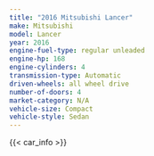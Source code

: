 ```yaml
---
title: "2016 Mitsubishi Lancer"
make: Mitsubishi
model: Lancer
year: 2016
engine-fuel-type: regular unleaded
engine-hp: 168
engine-cylinders: 4
transmission-type: Automatic
driven-wheels: all wheel drive
number-of-doors: 4
market-category: N/A
vehicle-size: Compact
vehicle-style: Sedan
---
```


{{< car_info >}}
